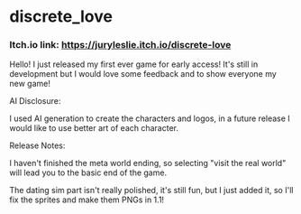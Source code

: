 # discrete_love
### Itch.io link: https://juryleslie.itch.io/discrete-love

Hello! I just released my first ever game for early access! It's still in development but I would love some feedback and to show everyone my new game!

AI Disclosure:

I used AI generation to create the characters and logos, in a future release I would like to use better art of each character.

Release Notes:

I haven't finished the meta world ending, so selecting "visit the real world" will lead you to the basic end of the game.

The dating sim part isn't really polished, it's still fun, but I just added it, so I'll fix the sprites and make them PNGs in 1.1!

